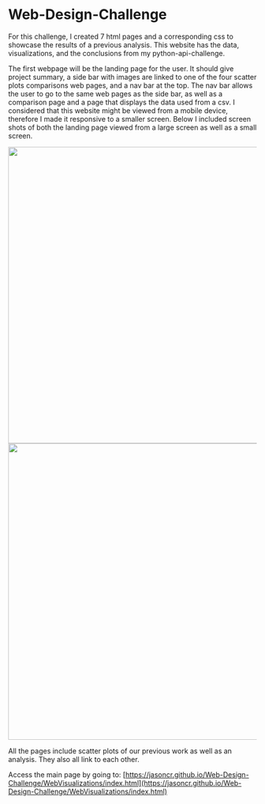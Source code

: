 # Web-Design-Challenge
For this challenge, I created 7 html pages and a corresponding css to showcase the results of a previous analysis. This website has the data, visualizations, and the conclusions from my python-api-challenge. 

The first webpage will be the landing page for the user. It should give project summary, a side bar with images are linked to one of the four scatter plots comparisons web pages, and a nav bar at the top. The nav bar allows the user to go to the same web pages as the side bar, as well as a comparison page and a page that displays the data used from a csv. I considered that this website might be viewed from a mobile device, therefore I made it responsive to a smaller screen. Below I included screen shots of both the landing page viewed from a large screen as well as a small screen. 

<img src="Resources/assets/images/landing_large.png" width=600>

<img src="Resources/assets/images/landing_small.png" width=600>

All the pages include scatter plots of our previous work as well as an analysis. They also all link to each other.  

Access the main page by going to:  [https://jasoncr.github.io/Web-Design-Challenge/WebVisualizations/index.html](https://jasoncr.github.io/Web-Design-Challenge/WebVisualizations/index.html)
